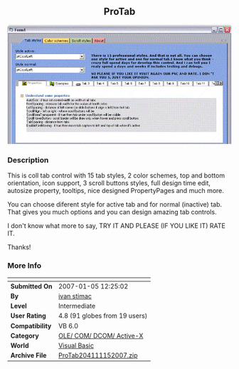 ﻿<div align="center">

## ProTab

<img src="PIC20071515986835.gif">
</div>

### Description

This is coll tab control with 15 tab styles, 2 color schemes, top and bottom orientation, icon support, 3 scroll buttons styles, full design time edit, autosize property, tooltips, nice designed PropertyPages and much more.

You can choose diferent style for active tab and for normal (inactive) tab. That gives you much options and you can design amazing tab controls.

I don't know what more to say, TRY IT AND PLEASE (IF YOU LIKE IT) RATE IT.

Thanks!
 
### More Info
 


<span>             |<span>
---                |---
**Submitted On**   |2007-01-05 12:25:02
**By**             |[ivan stimac](https://github.com/Planet-Source-Code/PSCIndex/blob/master/ByAuthor/ivan-stimac.md)
**Level**          |Intermediate
**User Rating**    |4.8 (91 globes from 19 users)
**Compatibility**  |VB 6\.0
**Category**       |[OLE/ COM/ DCOM/ Active\-X](https://github.com/Planet-Source-Code/PSCIndex/blob/master/ByCategory/ole-com-dcom-active-x__1-29.md)
**World**          |[Visual Basic](https://github.com/Planet-Source-Code/PSCIndex/blob/master/ByWorld/visual-basic.md)
**Archive File**   |[ProTab204111152007\.zip](https://github.com/Planet-Source-Code/ivan-stimac-protab__1-67558/archive/master.zip)








